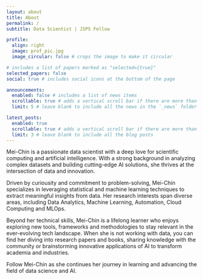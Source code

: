 ```yaml
---
layout: about
title: About
permalink: /
subtitle: Data Scientist | JSPS Fellow

profile:
  align: right
  image: prof_pic.jpg
  image_circular: false # crops the image to make it circular

# includes a list of papers marked as "selected={true}"
selected_papers: false
social: true # includes social icons at the bottom of the page

announcements:
  enabled: false # includes a list of news items
  scrollable: true # adds a vertical scroll bar if there are more than 3 news items
  limit: 5 # leave blank to include all the news in the `_news` folder

latest_posts:
  enabled: true
  scrollable: true # adds a vertical scroll bar if there are more than 3 new posts items
  limit: 3 # leave blank to include all the blog posts
---
```


Mei-Chin is a passionate data scientist with a deep love for scientific computing and artificial intelligence. With a strong background in analyzing complex datasets and building cutting-edge AI solutions, she thrives at the intersection of data and innovation.

Driven by curiousity and commitment to problem-solving, Mei-Chin specializes in leveraging statistical and machine learning techniques to extract meaningful insights from data. Her research interests span diverse areas, including Data Analytics, Machine Learning, Automation, Cloud Computing and MLOps.

Beyond her technical skills, Mei-Chin is a lifelong learner who enjoys exploring new tools, frameworks and methodologies to stay relevant in the ever-evolving tech landscape. When she is not working with data, you can find her diving into research papers and books, sharing knowledge with the community or brainstorming innovative applications of AI to transform academia and industries.

Follow Mei-Chin as she continues her journey in learning and advancing the field of data science and AI.
